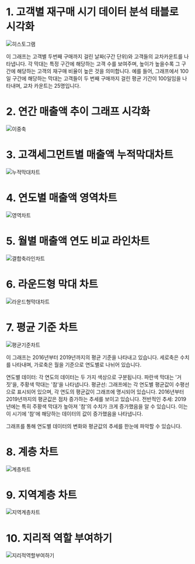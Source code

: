# 1. 고객별 재구매 시기 데이터 분석 태블로 시각화

![히스토그램](태블로구현.png)


이 그래프는 고객별 두번째 구매까지 걸린 날짜(구간 단위)와 고객들의 교차카운트를 나타냅니다. 각 막대는 특정 구간에 해당하는 고객 수를 보여주며, 높이가 높을수록 그 구간에 해당하는 고객의 재구매 비율이 높은 것을 의미합니다.
예를 들어, 그래프에서 100일 구간에 해당하는 막대는 고객들이 두 번째 구매까지 걸린 평균 기간이 100일임을 나타내며, 교차 카운트는 25명입니다.

# 2. 연간 매출액 추이 그래프 시각화
![이중축](연간매출액추이그래프.png)

# 3. 고객세그먼트별 매출액 누적막대차트
![누적막대차트](누적막대차트.png)

# 4. 연도별 매출액 영역차트
![영역차트](영역차트.png)

# 5. 월별 매출액 연도 비교 라인차트
![결합축라인차트](결합축라인차트.png)

# 6. 라운드형 막대 차트
![라운드형막대차트](물방울차트.png)

# 7. 평균 기준 차트
![평균기준차트](평균기준차트.png) 

이 그래프는 2016년부터 2019년까지의 평균 기준을 나타내고 있습니다. 세로축은 수치를 나타내며, 가로축은 월을 기준으로 연도별로 나뉘어 있습니다.

연도별 데이터: 각 연도의 데이터는 두 가지 색상으로 구분됩니다. 파란색 막대는 '거짓'을, 주황색 막대는 '참'을 나타냅니다.
평균선: 그래프에는 각 연도별 평균값이 수평선으로 표시되어 있으며, 각 연도의 평균값이 그래프에 명시되어 있습니다. 2016년부터 2019년까지의 평균값은 점차 증가하는 추세를 보이고 있습니다.
전반적인 추세: 2019년에는 특히 주황색 막대가 높아져 '참'의 수치가 크게 증가했음을 알 수 있습니다. 이는 이 시기에 '참'에 해당하는 데이터의 값이 증가했음을 나타냅니다.

그래프를 통해 연도별 데이터의 변화와 평균값의 추세를 한눈에 파악할 수 있습니다.

# 8. 계층 차트
![계층차트](계층차트.png)

# 9. 지역계층 차트
![지역계층차트](지역계층차트.png)

# 10. 지리적 역할 부여하기
![지리적역할부여하기](대한민국지도시각화.png)
